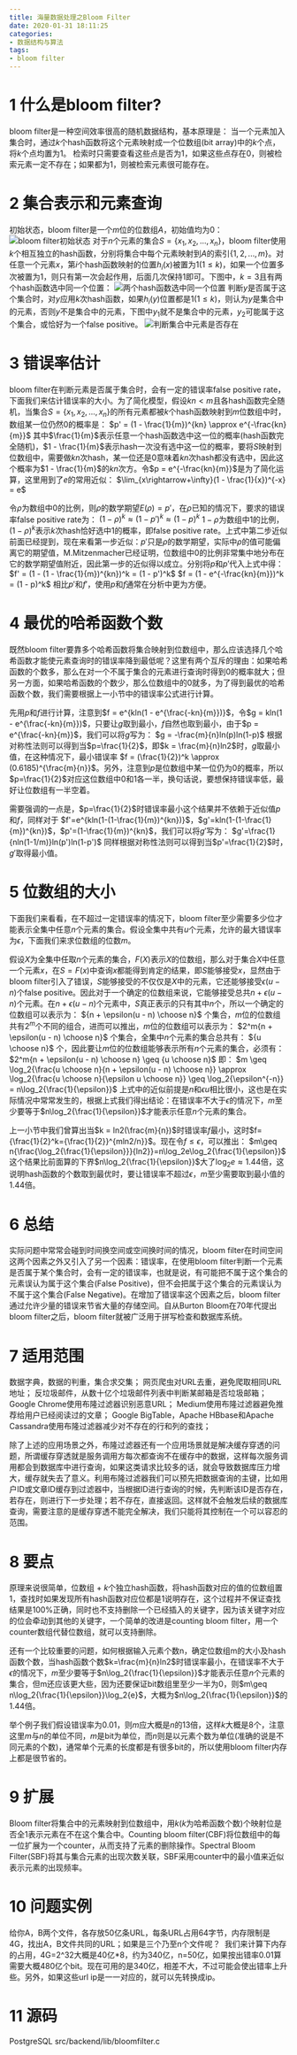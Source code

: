 ```yaml
---
title: 海量数据处理之Bloom Filter
date: 2020-01-31 18:11:25
categories:
- 数据结构与算法
tags:
- bloom filter
---
```


# 1 什么是bloom filter?
bloom filter是一种空间效率很高的随机数据结构，基本原理是：
当一个元素加入集合时，通过$k$个hash函数将这个元素映射成一个位数组(bit array)中的$k$个点，将$k$个点均置为1。
检索时只需要查看这些点是否为1，如果这些点存在0，则被检索元素一定不存在；如果都为1，则被检索元素很可能存在。

# 2 集合表示和元素查询
初始状态，bloom filter是一个$m$位的位数组$A$，初始值均为0：
  ![bloom filter初始状态](/pic/ds_bf1.jpg)
对于$n$个元素的集合$S=\{x_1,x_2,...,x_n\}$，bloom filter使用$k$个相互独立的hash函数，分别将集合中每个元素映射到$A$的索引$\{ 1,2,...,m \}$。对任意一个元素$x$，第$i$个hash函数映射的位置$h_i(x)$被置为1($1 \leq k$)，如果一个位置多次被置为1，则只有第一次会起作用，后面几次保持1即可。下图中，$k=3$且有两个hash函数选中同一个位置：
  ![两个hash函数选中同一个位置](/pic/ds_bf2.jpg)
判断$y$是否属于这个集合时，对$y$应用$k$次hash函数，如果$h_i(y)$位置都是1($1 \leq k$)，则认为$y$是集合中的元素，否则$y$不是集合中的元素，下图中$y_1$就不是集合中的元素，$y_2$可能属于这个集合，或恰好为一个false positive。
  ![判断集合中元素是否存在](/pic/ds_bf3.jpg)

# 3 错误率估计
bloom filter在判断元素是否属于集合时，会有一定的错误率false positive rate，下面我们来估计错误率的大小。为了简化模型，假设$kn<m$且各hash函数完全随机，当集合$S=\{x_1,x_2,...,x_n\}$的所有元素都被$k$个hash函数映射到$m$位数组中时，数组某一位仍然0的概率是：
$p' = (1 - \frac{1}{m})^{kn} \approx e^{-\frac{kn}{m}}$
其中$\frac{1}{m}$表示任意一个hash函数选中这一位的概率(hash函数完全随机)，$1 - \frac{1}{m}$表示hash一次没有选中这一位的概率，要将$S$映射到位数组中，需要做$kn$次hash，某一位还是0意味着$kn$次hash都没有选中，因此这个概率为$1 - \frac{1}{m}$的$kn$次方。令$p = e^{-\frac{kn}{m}}$是为了简化运算，这里用到了$e$的常用近似：
$\lim_{x\rightarrow+\infty}(1 - \frac{1}{x})^{-x} = e$

令$\rho$为数组中0的比例，则$\rho$的数学期望$E(\rho) = p'$，在$\rho$已知的情况下，要求的错误率false positive rate为：
$(1 - \rho)^k \approx (1 - p')^k \approx (1 - p)^k$
$1 - \rho$为数组中1的比例，$(1 - \rho)^k$表示$k$次hash恰好选中1的概率，即false positive rate。上式中第二步近似前面已经提到，现在来看第一步近似：$p'$只是$\rho$的数学期望，实际中$\rho$的值可能偏离它的期望值，M.Mitzenmacher已经证明，位数组中0的比例非常集中地分布在它的数学期望值附近，因此第一步的近似得以成立。分别将$p$和$p'$代入上式中得：
$f' = (1 - (1 - \frac{1}{m})^{kn})^k = (1 - p')^k$
$f = (1 - e^{-\frac{kn}{m}})^k = (1 - p)^k$
相比$p'$和$f'$，使用$p$和$f$通常在分析中更为方便。

# 4 最优的哈希函数个数
既然bloom filter要靠多个哈希函数将集合映射到位数组中，那么应该选择几个哈希函数才能使元素查询时的错误率降到最低呢？这里有两个互斥的理由：如果哈希函数的个数多，那么在对一个不属于集合的元素进行查询时得到0的概率就大；但另一方面，如果哈希函数的个数少，那么位数组中的0就多，为了得到最优的哈希函数个数，我们需要根据上一小节中的错误率公式进行计算。

先用$p$和$f$进行计算，注意到$f = e^{kln(1 - e^{\frac{-kn}{m}})}$，令$g = kln(1 - e^{\frac{-kn}{m}})$，只要让$g$取到最小，$f$自然也取到最小，由于$p = e^{\frac{-kn}{m}}$，我们可以将$g$写为：
$g = -\frac{m}{n}ln(p)ln(1-p)$
根据对称性法则可以得到当$p=\frac{1}{2}$，即$k = \frac{m}{n}ln2$时，$g$取最小值，在这种情况下，最小错误率
$f = (\frac{1}{2})^k \approx (0.6185)^{\frac{m}{n}}$。另外，注意到$p$是位数组中某一位仍为0的概率，所以$p=\frac{1}{2}$对应这位数组中0和1各一半，换句话说，要想保持错误率低，最好让位数组有一半空着。

需要强调的一点是，$p=\frac{1}{2}$时错误率最小这个结果并不依赖于近似值$p$和$f$，同样对于
$f'=e^{kln(1-(1-\frac{1}{m})^{kn})}$，$g'=kln(1-(1-\frac{1}{m})^{kn})$，$p'=(1-\frac{1}{m})^{kn}$，我们可以将$g'$写为：
$g'=\frac{1}{nln(1-1/m)}ln(p')ln(1-p')$
同样根据对称性法则可以得到当$p'=\frac{1}{2}$时，$g'$取得最小值。

# 5 位数组的大小
下面我们来看看，在不超过一定错误率的情况下，bloom filter至少需要多少位才能表示全集中任意$n$个元素的集合。假设全集中共有$u$个元素，允许的最大错误率为$\epsilon$，下面我们来求位数组的位数$m$。

假设$X$为全集中任取$n$个元素的集合，$F(X)$表示$X$的位数组，那么对于集合$X$中任意一个元素$x$，在$S=F(x)$中查询$x$都能得到肯定的结果，即$S$能够接受$x$，显然由于bloom filter引入了错误，$S$能够接受的不仅仅是$X$中的元素，它还能够接受$\epsilon(u - n)$个false positive。因此对于一个确定的位数组来说，它能够接受总共$n + \epsilon(u -n)$个元素。在$n + \epsilon(u -n)$个元素中，$S$真正表示的只有其中$n$个，所以一个确定的位数组可以表示为：
${n + \epsilon(u - n) \choose n}$
个集合，$m$位的位数组共有$2^m$个不同的组合，进而可以推出，$m$位的位数组可以表示为：
$2^m{n + \epsilon(u - n) \choose n}$
个集合，全集中$n$个元素的集合总共有：
${u \choose n}$
个，因此要让$m$位的位数组能够表示所有$n$个元素的集合，必须有：
$2^m{n + \epsilon(u - n) \choose n} \geq {u \choose n}$
即：
$m \geq \log_2{\frac{u \choose n}{n + \epsilon(u - n) \choose n}} \approx \log_2{\frac{u \choose n}{\epsilon u \choose n}} \geq \log_2{\epsilon^{-n}} = n\log_2{\frac{1}{\epsilon}}$
上式中的近似前提是$n$和$\epsilon u$相比很小，这也是在实际情况中常常发生的，根据上式我们得出结论：在错误率不大于$\epsilon$的情况下，$m$至少要等于$n\log_2{\frac{1}{\epsilon}}$才能表示任意$n$个元素的集合。

上一小节中我们曾算出当$k = ln2(\frac{m}{n})$时错误率$f$最小，这时$f={\frac{1}{2}^k={\frac{1}{2}}^{mln2/n}}$。现在令$f\leq\epsilon$，可以推出：
$m\geq n{\frac{\log_2{\frac{1}{\epsilon}}}{ln2}}=n\log_2e\log_2{\frac{1}{\epsilon}}$
这个结果比前面算的下界$n\log_2{\frac{1}{\epsilon}}$大了$\log_2{e} \approx 1.44$倍，这说明hash函数的个数取到最优时，要让错误率不超过$\epsilon$，$m$至少需要取到最小值的1.44倍。

# 6 总结
实际问题中常常会碰到时间换空间或空间换时间的情况，bloom filter在时间空间这两个因素之外又引入了另一个因素：错误率，在使用bloom filter判断一个元素是否属于某个集合时，会有一定的错误率，也就是说，有可能把不属于这个集合的元素误认为属于这个集合(False Positive)，但不会把属于这个集合的元素误认为不属于这个集合(False Negative)。在增加了错误率这个因素之后，bloom filter通过允许少量的错误来节省大量的存储空间。自从Burton Bloom在70年代提出bloom filter之后，bloom filter就被广泛用于拼写检查和数据库系统。

# 7 适用范围
数据字典，数据的判重，集合求交集；
网页爬虫对URL去重，避免爬取相同URL地址；
反垃圾邮件，从数十亿个垃圾邮件列表中判断某邮箱是否垃圾邮箱；
Google Chrome使用布隆过滤器识别恶意URL；
Medium使用布隆过滤器避免推荐给用户已经阅读过的文章；
Google BigTable，Apache HBbase和Apache Cassandra使用布隆过滤器减少对不存在的行和列的查找；

除了上述的应用场景之外，布隆过滤器还有一个应用场景就是解决缓存穿透的问题，所谓缓存穿透就是服务调用方每次都查询不在缓存中的数据，这样每次服务调用都会到数据库中进行查询，如果这类请求比较多的话，就会导致数据库压力增大，缓存就失去了意义。利用布隆过滤器我们可以预先把数据查询的主键，比如用户ID或文章ID缓存到过滤器中，当根据ID进行查询的时候，先判断该ID是否存在，若存在，则进行下一步处理；若不存在，直接返回。这样就不会触发后续的数据库查询，需要注意的是缓存穿透不能完全解决，我们只能将其控制在一个可以容忍的范围。

# 8 要点
原理来说很简单，位数组 + $k$个独立hash函数，将hash函数对应的值的位数组置1，查找时如果发现所有hash函数对应位都是1说明存在，这个过程并不保证查找结果是100%正确，同时也不支持删除一个已经插入的关键字，因为该关键字对应的位会牵动到其他的关键字，一个简单的改进是counting bloom filter，用一个counter数组代替位数组，就可以支持删除。 

还有一个比较重要的问题，如何根据输入元素个数n，确定位数组m的大小及hash函数个数，当hash函数个数$k=\frac{m}{n}ln2$时错误率最小，在错误率不大于$\epsilon$的情况下，$m$至少要等于$n\log_2{\frac{1}{\epsilon}}$才能表示任意$n$个元素的集合，但m还应该更大些，因为还要保证bit数组里至少一半为0，则$m\geq n\log_2{\frac{1}{\epsilon}}\log_2{e}$，大概为$n\log_2{\frac{1}{\epsilon}}$的1.44倍。 

举个例子我们假设错误率为0.01，则$m$应大概是$n$的13倍，这样$k$大概是8个，注意这里$m$与$n$的单位不同，$m$是bit为单位，而$n$则是以元素个数为单位(准确的说是不同元素的个数)，通常单个元素的长度都是有很多bit的，所以使用bloom filter内存上都是很节省的。

# 9 扩展
Bloom filter将集合中的元素映射到位数组中，用$k$($k$为哈希函数个数)个映射位是否全1表示元素在不在这个集合中。Counting bloom filter(CBF)将位数组中的每一位扩展为一个counter，从而支持了元素的删除操作。Spectral Bloom Filter(SBF)将其与集合元素的出现次数关联，SBF采用counter中的最小值来近似表示元素的出现频率。 

# 10 问题实例
给你A，B两个文件，各存放50亿条URL，每条URL占用64字节，内存限制是4G，找出A，B文件共同的URL；如果是三个乃至n个文件呢？ 
我们来计算下内存的占用，4G=2^32大概是40亿*8，约为340亿，n=50亿，如果按出错率0.01算需要大概480亿个bit。现在可用的是340亿，相差不大，不过可能会使出错率上升些。另外，如果这些url ip是一一对应的，就可以先转换成ip。

# 11 源码
PostgreSQL src/backend/lib/bloomfilter.c
